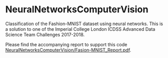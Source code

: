 # NeuralNetworksComputerVision
Classification of the Fashion-MNIST dataset using neural networks. This is a solution to one of the Imperial College London ICDSS Advanced Data Science Team Challenges 2017-2018.

Please find the accompanying report to support this code [NeuralNetworksComputerVision/Fasion-MNIST_Report.pdf](here).
